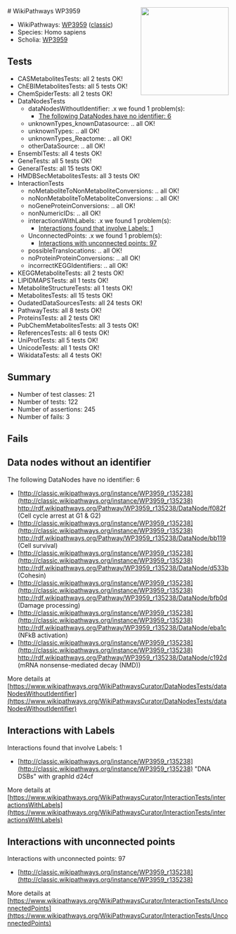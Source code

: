 <img style="float: right; width: 200px" src="https://upload.wikimedia.org/wikipedia/commons/thumb/8/83/Wplogo_with_text_500.png/640px-Wplogo_with_text_500.png" />
# WikiPathways WP3959

* WikiPathways: [WP3959](https://wikipathways.org/pathways/WP3959) ([classic](https://classic.wikipathways.org/instance/WP3959))
* Species: Homo sapiens
* Scholia: [WP3959](https://scholia.toolforge.org/wikipathways/WP3959)
## Tests
* CASMetabolitesTests: all 2 tests OK!
* ChEBIMetabolitesTests: all 5 tests OK!
* ChemSpiderTests: all 2 tests OK!
* DataNodesTests
    * dataNodesWithoutIdentifier: .x we found 1 problem(s):
        * [The following DataNodes have no identifier: 6](#d2d32fa5)
    * unknownTypes_knownDatasource: .. all OK!
    * unknownTypes: .. all OK!
    * unknownTypes_Reactome: .. all OK!
    * otherDataSource: .. all OK!
* EnsemblTests: all 4 tests OK!
* GeneTests: all 5 tests OK!
* GeneralTests: all 15 tests OK!
* HMDBSecMetabolitesTests: all 3 tests OK!
* InteractionTests
    * noMetaboliteToNonMetaboliteConversions: .. all OK!
    * noNonMetaboliteToMetaboliteConversions: .. all OK!
    * noGeneProteinConversions: .. all OK!
    * nonNumericIDs: .. all OK!
    * interactionsWithLabels: .x we found 1 problem(s):
        * [Interactions found that involve Labels: 1](#630d2678)
    * UnconnectedPoints: .x we found 1 problem(s):
        * [Interactions with unconnected points: 97](#7f1d4176)
    * possibleTranslocations: .. all OK!
    * noProteinProteinConversions: .. all OK!
    * incorrectKEGGIdentifiers: .. all OK!
* KEGGMetaboliteTests: all 2 tests OK!
* LIPIDMAPSTests: all 1 tests OK!
* MetaboliteStructureTests: all 1 tests OK!
* MetabolitesTests: all 15 tests OK!
* OudatedDataSourcesTests: all 24 tests OK!
* PathwayTests: all 8 tests OK!
* ProteinsTests: all 2 tests OK!
* PubChemMetabolitesTests: all 3 tests OK!
* ReferencesTests: all 6 tests OK!
* UniProtTests: all 5 tests OK!
* UnicodeTests: all 1 tests OK!
* WikidataTests: all 4 tests OK!


## Summary

* Number of test classes: 21
* Number of tests: 122
* Number of assertions: 245
* Number of fails: 3

## Fails

<a name="d2d32fa5" />

## Data nodes without an identifier

The following DataNodes have no identifier: 6

* [http://classic.wikipathways.org/instance/WP3959_r135238](http://classic.wikipathways.org/instance/WP3959_r135238) http://rdf.wikipathways.org/Pathway/WP3959_r135238/DataNode/f082f (Cell cycle arrest
at G1 & G2)
* [http://classic.wikipathways.org/instance/WP3959_r135238](http://classic.wikipathways.org/instance/WP3959_r135238) http://rdf.wikipathways.org/Pathway/WP3959_r135238/DataNode/bb119 (Cell survival)
* [http://classic.wikipathways.org/instance/WP3959_r135238](http://classic.wikipathways.org/instance/WP3959_r135238) http://rdf.wikipathways.org/Pathway/WP3959_r135238/DataNode/d533b (Cohesin)
* [http://classic.wikipathways.org/instance/WP3959_r135238](http://classic.wikipathways.org/instance/WP3959_r135238) http://rdf.wikipathways.org/Pathway/WP3959_r135238/DataNode/bfb0d (Damage processing)
* [http://classic.wikipathways.org/instance/WP3959_r135238](http://classic.wikipathways.org/instance/WP3959_r135238) http://rdf.wikipathways.org/Pathway/WP3959_r135238/DataNode/eba1c (NFkB activation)
* [http://classic.wikipathways.org/instance/WP3959_r135238](http://classic.wikipathways.org/instance/WP3959_r135238) http://rdf.wikipathways.org/Pathway/WP3959_r135238/DataNode/c192d (mRNA nonsense-mediated
decay (NMD))


More details at [https://www.wikipathways.org/WikiPathwaysCurator/DataNodesTests/dataNodesWithoutIdentifier](https://www.wikipathways.org/WikiPathwaysCurator/DataNodesTests/dataNodesWithoutIdentifier)

<a name="630d2678" />

## Interactions with Labels

Interactions found that involve Labels: 1

* [http://classic.wikipathways.org/instance/WP3959_r135238](http://classic.wikipathways.org/instance/WP3959_r135238) "DNA DSBs" with graphId d24cf


More details at [https://www.wikipathways.org/WikiPathwaysCurator/InteractionTests/interactionsWithLabels](https://www.wikipathways.org/WikiPathwaysCurator/InteractionTests/interactionsWithLabels)

<a name="7f1d4176" />

## Interactions with unconnected points

Interactions with unconnected points: 97

* [http://classic.wikipathways.org/instance/WP3959_r135238](http://classic.wikipathways.org/instance/WP3959_r135238)


More details at [https://www.wikipathways.org/WikiPathwaysCurator/InteractionTests/UnconnectedPoints](https://www.wikipathways.org/WikiPathwaysCurator/InteractionTests/UnconnectedPoints)

